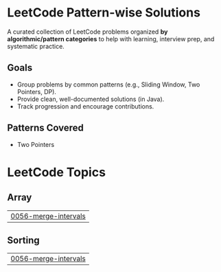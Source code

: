 # LeetCode Pattern-wise Solutions

A curated collection of LeetCode problems organized **by algorithmic/pattern categories** to help with learning, interview prep, and systematic practice.

## Goals

- Group problems by common patterns (e.g., Sliding Window, Two Pointers, DP).
- Provide clean, well-documented solutions (in Java).
- Track progression and encourage contributions.


## Patterns Covered

- Two Pointers


<!---LeetCode Topics Start-->
# LeetCode Topics
## Array
|  |
| ------- |
| [0056-merge-intervals](https://github.com/Sahilsahu223/Leetcode-Pattern-Wise/tree/master/0056-merge-intervals) |
## Sorting
|  |
| ------- |
| [0056-merge-intervals](https://github.com/Sahilsahu223/Leetcode-Pattern-Wise/tree/master/0056-merge-intervals) |
<!---LeetCode Topics End-->